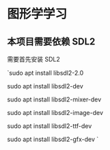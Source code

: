 # 图形学学习

## 本项目需要依赖 SDL2
需要首先安装 SDL2

`sudo apt install libsdl2-2.0

sudo apt install libsdl2-dev

sudo apt install libsdl2-mixer-dev

sudo apt install libsdl2-image-dev

sudo apt install libsdl2-ttf-dev

sudo apt install libsdl2-gfx-dev
`

